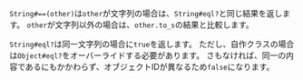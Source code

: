 `String#==(other)`は`other`が文字列の場合は、`String#eql?`と同じ結果を返します。
`other`が文字列以外の場合は、`other.to_s`の結果と比較します。

`String#eql?`は同一文字列の場合に`true`を返します。
ただし、自作クラスの場合は`Object#eql?`をオーバーライドする必要があります。
さもなければ、同一の内容であるにもかかわらず、オブジェクトIDが異なるため`false`になります。
